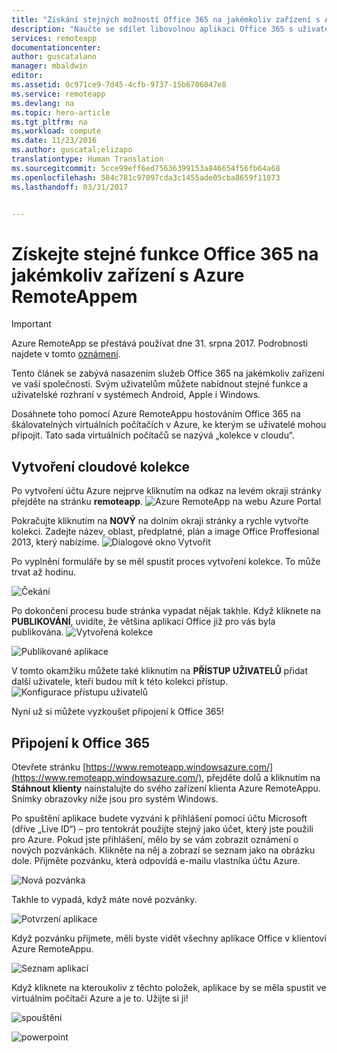 ```yaml
---
title: "Získání stejných možností Office 365 na jakémkoliv zařízení s Azure RemoteAppem | Dokumentace Microsoftu"
description: "Naučte se sdílet libovolnou aplikaci Office 365 s uživateli pomocí Azure RemoteAppu."
services: remoteapp
documentationcenter: 
author: guscatalano
manager: mbaldwin
editor: 
ms.assetid: 0c971ce9-7d45-4cfb-9737-15b6706047e8
ms.service: remoteapp
ms.devlang: na
ms.topic: hero-article
ms.tgt_pltfrm: na
ms.workload: compute
ms.date: 11/23/2016
ms.author: guscatal;elizapo
translationtype: Human Translation
ms.sourcegitcommit: 5cce99eff6ed75636399153a846654f56fb64a68
ms.openlocfilehash: 584c781c97097cda3c1455ade05cba8659f11073
ms.lasthandoff: 03/31/2017


---
```

# <a name="get-the-same-office-365-experience-on-any-device-with-azure-remoteapp"></a>Získejte stejné funkce Office 365 na jakémkoliv zařízení s Azure RemoteAppem
> [!IMPORTANT]
> Azure RemoteApp se přestává používat dne 31. srpna 2017. Podrobnosti najdete v tomto [oznámení](https://go.microsoft.com/fwlink/?linkid=821148).
> 
> 

Tento článek se zabývá nasazením služeb Office 365 na jakémkoliv zařízení ve vaší společnosti. Svým uživatelům můžete nabídnout stejné funkce a uživatelské rozhraní v systémech Android, Apple i Windows.

Dosáhnete toho pomocí Azure RemoteAppu hostováním Office 365 na škálovatelných virtuálních počítačích v Azure, ke kterým se uživatelé mohou připojit. Tato sada virtuálních počítačů se nazývá „kolekce v cloudu“.

## <a name="create-a-cloud-collection"></a>Vytvoření cloudové kolekce
Po vytvoření účtu Azure nejprve kliknutím na odkaz na levém okraji stránky přejděte na stránku **remoteapp**.
![Azure RemoteApp na webu Azure Portal](./media/remoteapp-tutorial-o365anywhere/1-menu.png)

Pokračujte kliknutím na **NOVÝ** na dolním okraji stránky a rychle vytvořte kolekci. Zadejte název, oblast, předplatné, plán a image Office Proffesional 2013, který nabízíme.
![Dialogové okno Vytvořit](./media/remoteapp-tutorial-o365anywhere/2-quickcreate.png)

Po vyplnění formuláře by se měl spustit proces vytvoření kolekce. To může trvat až hodinu.

![Čekání](./media/remoteapp-tutorial-o365anywhere/3-waiting.png)

Po dokončení procesu bude stránka vypadat nějak takhle. Když kliknete na **PUBLIKOVÁNÍ**, uvidíte, že většina aplikací Office již pro vás byla publikována.
![Vytvořená kolekce](./media/remoteapp-tutorial-o365anywhere/4-done.png)

![Publikované aplikace](./media/remoteapp-tutorial-o365anywhere/5-publish.png)

V tomto okamžiku můžete také kliknutím na **PŘÍSTUP UŽIVATELŮ** přidat další uživatele, kteří budou mít k této kolekci přístup.
![Konfigurace přístupu uživatelů](./media/remoteapp-tutorial-o365anywhere/6-user.png)

Nyní už si můžete vyzkoušet připojení k Office 365!

## <a name="connect-to-office-365"></a>Připojení k Office 365
Otevřete stránku [https://www.remoteapp.windowsazure.com/](https://www.remoteapp.windowsazure.com/), přejděte dolů a kliknutím na **Stáhnout klienty** nainstalujte do svého zařízení klienta Azure RemoteAppu. Snímky obrazovky níže jsou pro systém Windows.

Po spuštění aplikace budete vyzváni k přihlášení pomocí účtu Microsoft (dříve „Live ID“) – pro tentokrát použijte stejný jako účet, který jste použili pro Azure. Pokud jste přihlášení, mělo by se vám zobrazit oznámení o nových pozvánkách. Klikněte na něj a zobrazí se seznam jako na obrázku dole. Přijměte pozvánku, která odpovídá e-mailu vlastníka účtu Azure.

![Nová pozvánka](./media/remoteapp-tutorial-o365anywhere/7-araclient.png)

Takhle to vypadá, když máte nové pozvánky.

![Potvrzení aplikace](./media/remoteapp-tutorial-o365anywhere/8-invitation.png)

Když pozvánku přijmete, měli byste vidět všechny aplikace Office v klientovi Azure RemoteAppu.

![Seznam aplikací](./media/remoteapp-tutorial-o365anywhere/9-work.png)

Když kliknete na kteroukoliv z těchto položek, aplikace by se měla spustit ve virtuálním počítači Azure a je to. Užijte si ji!

![spouštění](./media/remoteapp-tutorial-o365anywhere/10-arastart.png)

![powerpoint](./media/remoteapp-tutorial-o365anywhere/11-pp.png)



